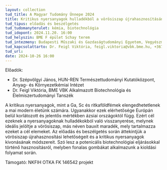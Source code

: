 ```yaml
---
layout: collection
tud_title: A Magyar Tudomány Ünnepe 2024
title: Kritikus nyersanyagok hulladékból a vörösiszap újrahasznosításának lehetőségei
tud_tipus: előadás és beszélgetés
tud_tudomanyterulet: kémia, biotechnológia
tud_idopont: 2024.11.20. 16:00
tud_helyszin: BME F épület Schay terem
tud_intezmeny: Budapesti Műszaki és Gazdaságtudományi Egyetem, Vegyészmérnöki és Biomérnöki Kar, Alkalmazott Biotechnológia és Élelmiszertudományi Tanszék; BME a Fenntarthatóságért Munkacsoport
tud_kapcsolattarto: Dr. Feigl Viktória, feigl.viktoria@vbk.bme.hu, +36706229579
tud_url: 
date: 2024-10-26 16:00
---
```

Előadók: 
- Dr. Szépvölgyi János, HUN-REN Természettudományi Kutatóközpont, Anyag- és Környezetkémiai Intézet
- Dr. Feigl Viktória, BME VBK Alkalmazott Biotechnológia és Élelmiszertudományi Tanszék

A kritikus nyersanyagok, mint a Ga, Sc és ritkaföldfémek elengedhetetlenek a mai modern életünk számára. Ugyanakkor ezek elérhetősége Európán belül korlátozott és jelentős mértékben ázsiai országoktól függ. Ezért cél ezeknek a nyersanyagoknak hulladékokból való visszanyerése, melynek ideális jelöltje a vörösiszap, más néven bauxit maradék, mely tartalmazza ezeket a cél elemeket. Az előadás és beszélgetés során áttekintjük a vörösiszap újrahasznosítási lehetőségeit és a kritikus nyersanyagok kivonásának módszereit. Szó lesz a potenicális biotechnológiai eljárásokkal történő hasznosításról, melyben fonalas gombákat alkalmazunk a kioldási folyamat során.

Támogató: NKFIH OTKA FK 146542 projekt
